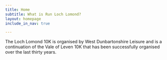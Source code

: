 ```yaml
---
title: Home
subtitle: What is Run Loch Lomond?
layout: homepage
include_in_nav: true

---
```

The Loch Lomond 10K is organised by West Dunbartonshire Leisure and is a continuation of the Vale of Leven 10K that has been successfully organised over the last thirty years.

<script type="text/javascript" src="//downloads.mailchimp.com/js/signup-forms/popup/embed.js" data-dojo-config="usePlainJson: true, isDebug: false"></script><script type="text/javascript">require(\["mojo/signup-forms/Loader"\], function(L) { L.start({"baseUrl":"mc.us16.list-manage.com","uuid":"0c63c664b6ff47ed93533dc5d","lid":"513d1a2b43"}) })</script>
